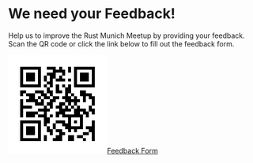 # We need your Feedback!

Help us to improve the Rust Munich Meetup by providing your feedback. Scan the QR code or click the link below to fill out the feedback form.

![qrcode](./qrcode_feedback.png)[Feedback Form](https://t1p.de/vs7x4)
